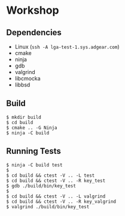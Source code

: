 # Workshop

## Dependencies

- Linux (`ssh -A lga-test-1.sys.adgear.com`)
- cmake
- ninja
- gdb
- valgrind
- libcmocka
- libbsd

## Build

```
$ mkdir build
$ cd build
$ cmake .. -G Ninja
$ ninja -C build
```

## Running Tests

```
$ ninja -C build test
$
$ cd build && ctest -V .. -L test
$ cd build && ctest -V .. -R key_test
$ gdb ./build/bin/key_test
$
$ cd build && ctest -V .. -L valgrind
$ cd build && ctest -V .. -R key_valgrind
$ valgrind ./build/bin/key_test
```
